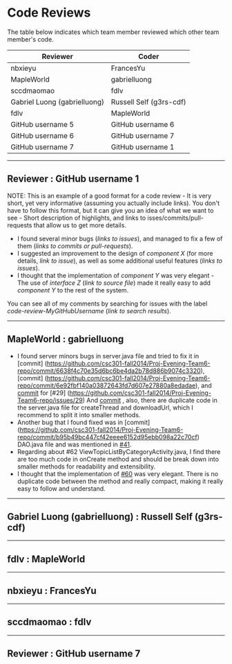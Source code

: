 # Code Reviews

The table below indicates which team member reviewed which other team member's code.

| Reviewer | Coder |
| -------- | ----- |
| nbxieyu |  FrancesYu |
| MapleWorld |  gabrielluong |
| sccdmaomao |  fdlv |
| Gabriel Luong (gabrielluong) |  Russell Self (g3rs-cdf) |
| fdlv |  MapleWorld |
| GitHub username 5 |  GitHub username 6 |
| GitHub username 6 |  GitHub username 7 |
| GitHub username 7 |  GitHub username 1 |


-----

## Reviewer : GitHub username 1

NOTE: This is an example of a good format for a code review - It is very short, yet very informative (assuming you actually include links). You don't have to follow this format, but it can give you an idea of what we want to see - Short description of highlights, and links to isses/commits/pull-requests that allow us to get more details.

 * I found several minor bugs (_links to issues_), and managed to fix a few of them (_links to commits or pull-requests_).
 * I suggested an improvement to the design of _component X_ (for more details, _link to issue_), as well as some additional useful features (_links to issues_).
 * I thought that the implementation of _component Y_ was very elegant - 
The use of _interface Z_ (_link to source file_) made it really easy to add _component Y_ to the rest of the system.

You can see all of my comments by searching for issues with the label _code-review-MyGitHubUsername_ (_link to search results_).


-----

## MapleWorld : gabrielluong

 * I found server minors bugs in server.java file and tried to fix it in [commit] (https://github.com/csc301-fall2014/Proj-Evening-Team6-repo/commit/6638f4c70e35d6bc6be4da2b78d886b9074c3320), [commit] (https://github.com/csc301-fall2014/Proj-Evening-Team6-repo/commit/6e92fbf140a03872643fd7d607e27880a8edadae), and [commit](https://github.com/csc301-fall2014/Proj-Evening-Team6-repo/commit/e33fd90412810c7943dfb4ce32b30e40b1bd762c) for [#29] (https://github.com/csc301-fall2014/Proj-Evening-Team6-repo/issues/29) And [commit](https://github.com/csc301-fall2014/Proj-Evening-Team6-repo/commit/bc3100ea0564f2c7d216cba6665a2ebb9b91ec29) , also, there are duplicate code in the server.java file for createThread and downloadUrl, which I recommend to split it into smaller methods.
 * Another bug that I found fixed was in [commit] (https://github.com/csc301-fall2014/Proj-Evening-Team6-repo/commit/b95b49bc447cf42eeee6152d95ebb098a22c70cf) DAO.java file and was mentioned in [#41](https://github.com/csc301-fall2014/Proj-Evening-Team6-repo/issues/41).
 * Regarding about #62 ViewTopicListByCategoryActivity.java, I find there are too much code in onCreate method and should be break down into smaller methods for readability and extensibility. 
 * I thought that the implementation of [#60](https://github.com/csc301-fall2014/Proj-Evening-Team6-repo/issues/60) was very elegant. There is no duplicate code between the method and really compact, making it really easy to follow and understand.

-----

## Gabriel Luong (gabrielluong) : Russell Self (g3rs-cdf)

-----

## fdlv : MapleWorld

-----

## nbxieyu : FrancesYu

-----

## sccdmaomao : fdlv

-----

## Reviewer : GitHub username 7
